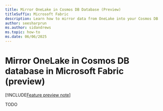 ```yaml
---
title: Mirror OneLake in Cosmos DB Database (Preview)
titleSuffix: Microsoft Fabric
description: Learn how to mirror data from OneLake into your Cosmos DB database in Microsoft Fabric during the preview, including configuration steps.
author: seesharprun
ms.author: sidandrews
ms.topic: how-to
ms.date: 06/06/2025
---
```


# Mirror OneLake in Cosmos DB database in Microsoft Fabric (preview)

[!INCLUDE[Feature preview note](../../includes/feature-preview-note.md)]

TODO
